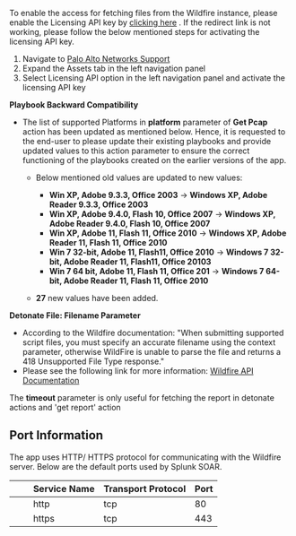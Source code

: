 [comment]: # " File: README.md"
[comment]: # "  Copyright (c) 2016-2022 Splunk Inc."
[comment]: # ""
[comment]: # "Licensed under the Apache License, Version 2.0 (the 'License');"
[comment]: # "you may not use this file except in compliance with the License."
[comment]: # "You may obtain a copy of the License at"
[comment]: # ""
[comment]: # "    http://www.apache.org/licenses/LICENSE-2.0"
[comment]: # ""
[comment]: # "Unless required by applicable law or agreed to in writing, software distributed under"
[comment]: # "the License is distributed on an 'AS IS' BASIS, WITHOUT WARRANTIES OR CONDITIONS OF ANY KIND,"
[comment]: # "either express or implied. See the License for the specific language governing permissions"
[comment]: # "and limitations under the License."
[comment]: # ""
To enable the access for fetching files from the Wildfire instance, please enable the Licensing API
key by [clicking here](https://support.paloaltonetworks.com/License/LicensingApi/34470) . If the
redirect link is not working, please follow the below mentioned steps for activating the licensing
API key.

1.  Navigate to [Palo Alto Networks Support](https://support.paloaltonetworks.com)
2.  Expand the Assets tab in the left navigation panel
3.  Select Licensing API option in the left navigation panel and activate the licensing API key

**Playbook Backward Compatibility**

-   The list of supported Platforms in **platform** parameter of **Get Pcap** action has been
    updated as mentioned below. Hence, it is requested to the end-user to please update their
    existing playbooks and provide updated values to this action parameter to ensure the correct
    functioning of the playbooks created on the earlier versions of the app.

      

    -   Below mentioned old values are updated to new values:

          

        -   **Win XP, Adobe 9.3.3, Office 2003** -> **Windows XP, Adobe Reader 9.3.3, Office 2003**
        -   **Win XP, Adobe 9.4.0, Flash 10, Office 2007** -> **Windows XP, Adobe Reader 9.4.0,
            Flash 10, Office 2007**
        -   **Win XP, Adobe 11, Flash 11, Office 2010** -> **Windows XP, Adobe Reader 11, Flash 11,
            Office 2010**
        -   **Win 7 32-bit, Adobe 11, Flash11, Office 2010** -> **Windows 7 32-bit, Adobe Reader 11,
            Flash11, Office 20103**
        -   **Win 7 64 bit, Adobe 11, Flash 11, Office 201** -> **Windows 7 64-bit, Adobe Reader 11,
            Flash 11, Office 2010**

    -   **27** new values have been added.

**Detonate File: Filename Parameter**

-   According to the Wildfire documentation: "When submitting supported script files, you must
    specify an accurate filename using the context parameter, otherwise WildFire is unable to parse
    the file and returns a 418 Unsupported File Type response."
-   Please see the following link for more information: [Wildfire API
    Documentation](https://docs.paloaltonetworks.com/wildfire/u-v/wildfire-api/submit-files-and-links-through-the-wildfire-api/submit-a-remote-file-to-wildfire-api.html)

The **timeout** parameter is only useful for fetching the report in detonate actions and 'get
report' action

## Port Information

The app uses HTTP/ HTTPS protocol for communicating with the Wildfire server. Below are the default
ports used by Splunk SOAR.

|         Service Name | Transport Protocol | Port |
|----------------------|--------------------|------|
|         http         | tcp                | 80   |
|         https        | tcp                | 443  |
